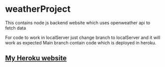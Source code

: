 # weatherProject
This contains node js backend website which uses openweather api to fetch data

For code to work in localServer just change branch to localServer and it will work as expected
Main branch contain code which is deployed in heroku. 

## [My Heroku website](https://warm-ravine-82081.herokuapp.com/)
